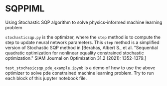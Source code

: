 # SQPPIML
Using Stochastic SQP algorithm to solve physics-informed machine learning problem

`stochasticsqp.py` is the optimizer, where the `step` method is to compute the step to update neural network parameters. This `step` method is a simplified version of Stochastic SQP method in [Berahas, Albert S., et al. "Sequential quadratic optimization for nonlinear equality constrained stochastic optimization." SIAM Journal on Optimization 31.2 (2021): 1352-1379.]

`test_stochasicsqp_pde_example.ipynb` is a demo of how to use the above optimizer to solve pde constrained machine learning problem. Try to run each block of this jupyter notebook file.
